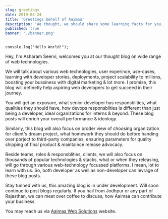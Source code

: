```yaml
---
slug: greetings
date: 2019-04-24
title: 'Greetings behalf of Aaimaa'
description: 'We thought, we should share some learning facts for you. How we ideate, turn it into innovation. How production works & best practise to scale your project.'
published: true
banner: './banner.png'
---
```


```
console.log("Hello World!");
```

Hey, I'm Asharam Seervi, welcomes you at our thought blog on wide range of web technologies.

We will talk about various web technologies, user experince, use-cases, learning with developer stories, deployments, project scalability to millions, boosting your bussiness with digital marketing & lot more. I promise, this blog will definetly help aspiring web developers to get succeed in their journey.

You will get an exposure, what senior developer has responsblities, what qualities they should have, how devops responsblities is different than just being a developer, ideal organizations for interns & beyond. These blog posts will enrich your overall performance & ideology.

Similarly, this blog will also focus on broder view of choosing organization for client's dream project, what homework they should do before handing over porject to third-party companies, ensuring parameters for quality shipping of final product & maintaince release advocacy.

Beside teams, roles & responsblities, clients, we will also focus on thousands of popular technologies & stacks, what or when they releasing, will go through various web-technology focussed platforms. I mean, lot to learn with us. So, both developer as well as non-developer can levrage of these blog posts.

Stay tunned with us, this amazing blog is in under development. Will soon continue to post blogs regularly. If you hail from Jodhpur or any part of Rajasthan, we can meet over coffee to discuss, how Aaimaa can contribute your business.

You may reach us via [Aaimaa Web Solutions](https://www.aaimaa.in/contact) website.